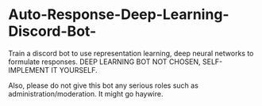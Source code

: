 # Auto-Response-Deep-Learning-Discord-Bot-

Train a discord bot to use representation learning, deep neural networks to formulate responses. DEEP LEARNING BOT NOT CHOSEN, SELF-IMPLEMENT IT YOURSELF. 

Also, please do not give this bot any serious roles such as administration/moderation. It might go haywire.
